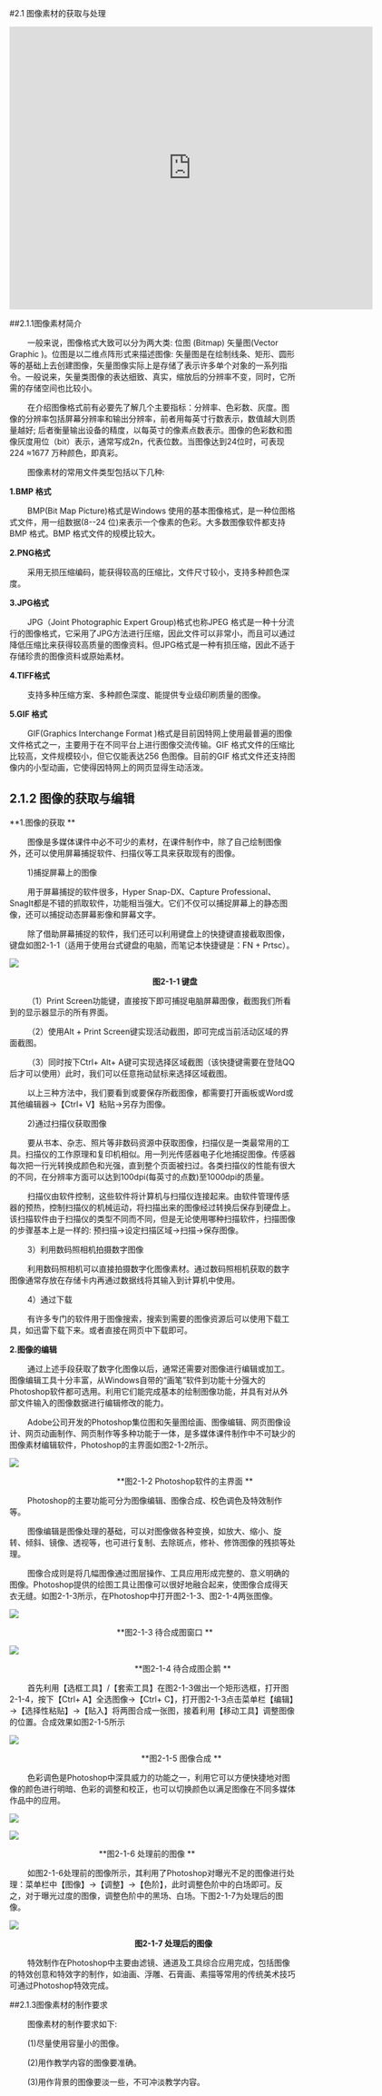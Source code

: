 #2.1 图像素材的获取与处理

<iframe frameborder="0" width="640" height="498" src="https://v.qq.com/iframe/player.html?vid=s0534swnxqt&tiny=0&auto=0" allowfullscreen></iframe>

##2.1.1图像素材简介

&nbsp;&nbsp;&nbsp;&nbsp;&nbsp;&nbsp;&nbsp;&nbsp;一般来说，图像格式大致可以分为两大类: 位图 (Bitmap) 矢量图(Vector Graphic )。位图是以二维点阵形式来描述图像: 矢量图是在绘制线条、矩形、圆形等的基础上去创建图像，矢量图像实际上是存储了表示许多单个对象的一系列指令。一般说来，矢量类图像的表达细致、真实，缩放后的分辨率不变，同时，它所需的存储空间也比较小。

&nbsp;&nbsp;&nbsp;&nbsp;&nbsp;&nbsp;&nbsp;&nbsp;在介绍图像格式前有必要先了解几个主要指标：分辨率、色彩数、灰度。图像的分辨率包括屏幕分辨率和输出分辨率，前者用每英寸行数表示，数值越大则质量越好; 后者衡量输出设备的精度，以每英寸的像素点数表示。图像的色彩数和图像灰度用位（bit）表示，通常写成2n，代表位数。当图像达到24位时，可表现224 ≈1677 万种颜色，即真彩。

&nbsp;&nbsp;&nbsp;&nbsp;&nbsp;&nbsp;&nbsp;&nbsp;图像素材的常用文件类型包括以下几种:

**1.BMP 格式**

&nbsp;&nbsp;&nbsp;&nbsp;&nbsp;&nbsp;&nbsp;&nbsp;BMP(Bit Map Picture)格式是Windows 使用的基本图像格式，是一种位图格式文件，用一组数据(8--24 位)来表示一个像素的色彩。大多数图像软件都支持BMP 格式。BMP 格式文件的规模比较大。

**2.PNG格式**

&nbsp;&nbsp;&nbsp;&nbsp;&nbsp;&nbsp;&nbsp;&nbsp;采用无损压缩编码，能获得较高的压缩比，文件尺寸较小，支持多种颜色深度。

**3.JPG格式**

&nbsp;&nbsp;&nbsp;&nbsp;&nbsp;&nbsp;&nbsp;&nbsp;JPG（Joint Photographic Expert Group)格式也称JPEG 格式是一种十分流行的图像格式，它采用了JPG方法进行压缩，因此文件可以非常小，而且可以通过降低压缩比来获得较高质量的图像资料。但JPG格式是一种有损压缩，因此不适于存储珍贵的图像资料或原始素材。

**4.TIFF格式**

&nbsp;&nbsp;&nbsp;&nbsp;&nbsp;&nbsp;&nbsp;&nbsp;支持多种压缩方案、多种颜色深度、能提供专业级印刷质量的图像。

**5.GIF 格式**

&nbsp;&nbsp;&nbsp;&nbsp;&nbsp;&nbsp;&nbsp;&nbsp;GIF(Graphics Interchange Format )格式是目前因特网上使用最普遍的图像文件格式之一，主要用于在不同平台上进行图像交流传输。GIF 格式文件的压缩比比较高，文件规模较小，但它仅能表达256 色图像。目前的GIF 格式文件还支持图像内的小型动画，它使得因特网上的网页显得生动活泼。

## 2.1.2 图像的获取与编辑

**1.图像的获取 ** 

&nbsp;&nbsp;&nbsp;&nbsp;&nbsp;&nbsp;&nbsp;&nbsp;图像是多媒体课件中必不可少的素材，在课件制作中，除了自己绘制图像外，还可以使用屏幕捕捉软件、扫描仪等工具来获取现有的图像。 
 
&nbsp;&nbsp;&nbsp;&nbsp;&nbsp;&nbsp;&nbsp;&nbsp;1\)捕捉屏幕上的图像
  
&nbsp;&nbsp;&nbsp;&nbsp;&nbsp;&nbsp;&nbsp;&nbsp;用于屏幕捕捉的软件很多，Hyper Snap-DX、Capture Professional、SnagIt都是不错的抓取软件，功能相当强大。它们不仅可以捕捉屏幕上的静态图像，还可以捕捉动态屏幕影像和屏幕文字。  

&nbsp;&nbsp;&nbsp;&nbsp;&nbsp;&nbsp;&nbsp;&nbsp;除了借助屏幕捕捉的软件，我们还可以利用键盘上的快捷键直接截取图像，键盘如图2-1-1（适用于使用台式键盘的电脑，而笔记本快捷键是：FN + Prtsc）。

![](/assets/2-1-1.png)  

&nbsp;&nbsp;&nbsp;&nbsp;&nbsp;&nbsp;&nbsp;&nbsp;&nbsp;&nbsp;&nbsp;&nbsp;&nbsp;&nbsp;&nbsp;&nbsp;&nbsp;&nbsp;&nbsp;&nbsp;&nbsp;&nbsp;&nbsp;&nbsp;&nbsp;&nbsp;&nbsp;&nbsp;&nbsp;&nbsp;&nbsp;&nbsp;&nbsp;&nbsp;&nbsp;&nbsp;&nbsp;&nbsp;&nbsp;&nbsp;&nbsp;&nbsp;&nbsp;&nbsp;&nbsp;&nbsp;&nbsp;&nbsp;&nbsp;&nbsp;&nbsp;&nbsp;&nbsp;&nbsp;&nbsp;&nbsp;&nbsp;&nbsp;&nbsp;&nbsp;&nbsp;&nbsp;&nbsp;&nbsp;**图2-1-1 键盘**  

&nbsp;&nbsp;&nbsp;&nbsp;&nbsp;&nbsp;&nbsp;&nbsp;（1）Print Screen功能键，直接按下即可捕捉电脑屏幕图像，截图我们所看到的显示器显示的所有界面。  

&nbsp;&nbsp;&nbsp;&nbsp;&nbsp;&nbsp;&nbsp;&nbsp;（2）使用Alt + Print Screen键实现活动截图，即可完成当前活动区域的界面截图。  

&nbsp;&nbsp;&nbsp;&nbsp;&nbsp;&nbsp;&nbsp;&nbsp;（3）同时按下Ctrl+ Alt+ A键可实现选择区域截图（该快捷键需要在登陆QQ后才可以使用）此时，我们可以任意拖动鼠标来选择区域截图。  

&nbsp;&nbsp;&nbsp;&nbsp;&nbsp;&nbsp;&nbsp;&nbsp;以上三种方法中，我们要看到或要保存所截图像，都需要打开画板或Word或其他编辑器→【Ctrl+ V】粘贴→另存为图像。  

&nbsp;&nbsp;&nbsp;&nbsp;&nbsp;&nbsp;&nbsp;&nbsp;2\)通过扫描仪获取图像  

&nbsp;&nbsp;&nbsp;&nbsp;&nbsp;&nbsp;&nbsp;&nbsp;要从书本、杂志、照片等非数码资源中获取图像，扫描仪是一类最常用的工具。扫描仪的工作原理和复印机相似。用一列光传感器电子化地捕捉图像。传感器每次把一行光转换成颜色和光强，直到整个页面被扫过。各类扫描仪的性能有很大的不同，在分辨率方面可以达到100dpi\(每英寸的点数\)至1000dpi的质量。 
 
&nbsp;&nbsp;&nbsp;&nbsp;&nbsp;&nbsp;&nbsp;&nbsp;扫描仪由软件控制，这些软件将计算机与扫描仪连接起来。由软件管理传感器的预热，控制扫描仪的机械运动，将扫描出来的图像经过转换后保存到硬盘上。该扫描软件由于扫描仪的类型不同而不同，但是无论使用哪种扫描软件，扫描图像的步骤基本上是一样的: 预扫描→设定扫描区域→扫描→保存图像。  

&nbsp;&nbsp;&nbsp;&nbsp;&nbsp;&nbsp;&nbsp;&nbsp;3）利用数码照相机拍摄数字图像  

&nbsp;&nbsp;&nbsp;&nbsp;&nbsp;&nbsp;&nbsp;&nbsp;利用数码照相机可以直接拍摄数字化图像素材。通过数码照相机获取的数字图像通常存放在存储卡内再通过数据线将其输入到计算机中使用。

&nbsp;&nbsp;&nbsp;&nbsp;&nbsp;&nbsp;&nbsp;&nbsp;4）通过下载  

&nbsp;&nbsp;&nbsp;&nbsp;&nbsp;&nbsp;&nbsp;&nbsp;有许多专门的软件用于图像搜索，搜索到需要的图像资源后可以使用下载工具，如迅雷下载下来。或者直接在网页中下载即可。 

**2.图像的编辑**  

&nbsp;&nbsp;&nbsp;&nbsp;&nbsp;&nbsp;&nbsp;&nbsp;通过上述手段获取了数字化图像以后，通常还需要对图像进行编辑或加工。图像编辑工具十分丰富，从Windows自带的“画笔”软件到功能十分强大的Photoshop软件都可选用。利用它们能完成基本的绘制图像功能，并具有对从外部文件输入的图像数据进行编辑修改的能力。 
 
&nbsp;&nbsp;&nbsp;&nbsp;&nbsp;&nbsp;&nbsp;&nbsp;Adobe公司开发的Photoshop集位图和矢量图绘画、图像编辑、网页图像设计、网页动画制作、网页制作等多种功能于一体，是多媒体课件制作中不可缺少的图像素材编辑软件，Photoshop的主界面如图2-1-2所示。

![](/assets/2-1-2.png)  

&nbsp;&nbsp;&nbsp;&nbsp;&nbsp;&nbsp;&nbsp;&nbsp;&nbsp;&nbsp;&nbsp;&nbsp;&nbsp;&nbsp;&nbsp;&nbsp;&nbsp;&nbsp;&nbsp;&nbsp;&nbsp;&nbsp;&nbsp;&nbsp;&nbsp;&nbsp;&nbsp;&nbsp;&nbsp;&nbsp;&nbsp;&nbsp;&nbsp;&nbsp;&nbsp;&nbsp;&nbsp;&nbsp;&nbsp;&nbsp;&nbsp;&nbsp;&nbsp;&nbsp;&nbsp;&nbsp;&nbsp;&nbsp;**图2-1-2 Photoshop软件的主界面 ** 

&nbsp;&nbsp;&nbsp;&nbsp;&nbsp;&nbsp;&nbsp;&nbsp;Photoshop的主要功能可分为图像编辑、图像合成、校色调色及特效制作等。  

&nbsp;&nbsp;&nbsp;&nbsp;&nbsp;&nbsp;&nbsp;&nbsp;图像编辑是图像处理的基础，可以对图像做各种变换，如放大、缩小、旋转、倾斜、镜像、透视等，也可进行复制、去除斑点，修补、修饰图像的残损等处理。 
 
&nbsp;&nbsp;&nbsp;&nbsp;&nbsp;&nbsp;&nbsp;&nbsp;图像合成则是将几幅图像通过图层操作、工具应用形成完整的、意义明确的图像。Photoshop提供的绘图工具让图像可以很好地融合起来，使图像合成得天衣无缝。如图2-1-3所示，在Photoshop中打开图2-1-3、图2-1-4两张图像。  

![](/assets/2-1-3.png)  

&nbsp;&nbsp;&nbsp;&nbsp;&nbsp;&nbsp;&nbsp;&nbsp;&nbsp;&nbsp;&nbsp;&nbsp;&nbsp;&nbsp;&nbsp;&nbsp;&nbsp;&nbsp;&nbsp;&nbsp;&nbsp;&nbsp;&nbsp;&nbsp;&nbsp;&nbsp;&nbsp;&nbsp;&nbsp;&nbsp;&nbsp;&nbsp;&nbsp;&nbsp;&nbsp;&nbsp;&nbsp;&nbsp;&nbsp;&nbsp;&nbsp;&nbsp;&nbsp;&nbsp;&nbsp;&nbsp;&nbsp;&nbsp;**图2-1-3 待合成图窗口 ** 

![](/assets/2-1-4.png) 
 
&nbsp;&nbsp;&nbsp;&nbsp;&nbsp;&nbsp;&nbsp;&nbsp;&nbsp;&nbsp;&nbsp;&nbsp;&nbsp;&nbsp;&nbsp;&nbsp;&nbsp;&nbsp;&nbsp;&nbsp;&nbsp;&nbsp;&nbsp;&nbsp;&nbsp;&nbsp;&nbsp;&nbsp;&nbsp;&nbsp;&nbsp;&nbsp;&nbsp;&nbsp;&nbsp;&nbsp;&nbsp;&nbsp;&nbsp;&nbsp;&nbsp;&nbsp;&nbsp;&nbsp;&nbsp;&nbsp;&nbsp;&nbsp;&nbsp;&nbsp;&nbsp;&nbsp;&nbsp;&nbsp;&nbsp;&nbsp;**图2-1-4 待合成图企鹅 ** 

&nbsp;&nbsp;&nbsp;&nbsp;&nbsp;&nbsp;&nbsp;&nbsp;首先利用【选框工具】/【套索工具】在图2-1-3做出一个矩形选框，打开图2-1-4，按下【Ctrl+  A】全选图像→【Ctrl+ C】，打开图2-1-3点击菜单栏【编辑】→【选择性粘贴】→【贴入】将两图合成一张图，接着利用【移动工具】调整图像的位置。合成效果如图2-1-5所示

![](/assets/2-1-5.png)

&nbsp;&nbsp;&nbsp;&nbsp;&nbsp;&nbsp;&nbsp;&nbsp;&nbsp;&nbsp;&nbsp;&nbsp;&nbsp;&nbsp;&nbsp;&nbsp;&nbsp;&nbsp;&nbsp;&nbsp;&nbsp;&nbsp;&nbsp;&nbsp;&nbsp;&nbsp;&nbsp;&nbsp;&nbsp;&nbsp;&nbsp;&nbsp;&nbsp;&nbsp;&nbsp;&nbsp;&nbsp;&nbsp;&nbsp;&nbsp;&nbsp;&nbsp;&nbsp;&nbsp;&nbsp;&nbsp;&nbsp;&nbsp;&nbsp;&nbsp;&nbsp;&nbsp;&nbsp;&nbsp;&nbsp;&nbsp;&nbsp;&nbsp;&nbsp;**图2-1-5 图像合成  **

&nbsp;&nbsp;&nbsp;&nbsp;&nbsp;&nbsp;&nbsp;&nbsp;色彩调色是Photoshop中深具威力的功能之一，利用它可以方便快捷地对图像的颜色进行明暗、色彩的调整和校正，也可以切换颜色以满足图像在不同多媒体作品中的应用。

![](/assets/2-1-6.png)

![](/assets/2-1-7.png)

&nbsp;&nbsp;&nbsp;&nbsp;&nbsp;&nbsp;&nbsp;&nbsp;&nbsp;&nbsp;&nbsp;&nbsp;&nbsp;&nbsp;&nbsp;&nbsp;&nbsp;&nbsp;&nbsp;&nbsp;&nbsp;&nbsp;&nbsp;&nbsp;&nbsp;&nbsp;&nbsp;&nbsp;&nbsp;&nbsp;&nbsp;&nbsp;&nbsp;&nbsp;&nbsp;&nbsp;&nbsp;&nbsp;&nbsp;&nbsp;**图2-1-6 处理前的图像 ** 

&nbsp;&nbsp;&nbsp;&nbsp;&nbsp;&nbsp;&nbsp;&nbsp;如图2-1-6处理前的图像所示，其利用了Photoshop对曝光不足的图像进行处理：菜单栏中【图像】→【调整】→【色阶】，此时调整色阶中的白场即可。反之，对于曝光过度的图像，调整色阶中的黑场、白场。下图2-1-7为处理后的图像。

![](/assets/2-1-8.png)

&nbsp;&nbsp;&nbsp;&nbsp;&nbsp;&nbsp;&nbsp;&nbsp;&nbsp;&nbsp;&nbsp;&nbsp;&nbsp;&nbsp;&nbsp;&nbsp;&nbsp;&nbsp;&nbsp;&nbsp;&nbsp;&nbsp;&nbsp;&nbsp;&nbsp;&nbsp;&nbsp;&nbsp;&nbsp;&nbsp;&nbsp;&nbsp;&nbsp;&nbsp;&nbsp;&nbsp;&nbsp;&nbsp;&nbsp;&nbsp;&nbsp;&nbsp;&nbsp;&nbsp;&nbsp;&nbsp;&nbsp;&nbsp;&nbsp;&nbsp;&nbsp;&nbsp;&nbsp;&nbsp;&nbsp;&nbsp;**图2-1-7 处理后的图像**  

&nbsp;&nbsp;&nbsp;&nbsp;&nbsp;&nbsp;&nbsp;&nbsp;特效制作在Photoshop中主要由滤镜、通道及工具综合应用完成，包括图像的特效创意和特效字的制作，如油画、浮雕、石膏画、素描等常用的传统美术技巧可通过Photoshop特效完成。

##2.1.3图像素材的制作要求

&nbsp;&nbsp;&nbsp;&nbsp;&nbsp;&nbsp;&nbsp;&nbsp;图像素材的制作要求如下:

&nbsp;&nbsp;&nbsp;&nbsp;&nbsp;&nbsp;&nbsp;&nbsp;(1)尽量使用容量小的图像。

&nbsp;&nbsp;&nbsp;&nbsp;&nbsp;&nbsp;&nbsp;&nbsp;(2)用作教学内容的图像要准确。

&nbsp;&nbsp;&nbsp;&nbsp;&nbsp;&nbsp;&nbsp;&nbsp;(3)用作背景的图像要淡一些，不可冲淡教学内容。



